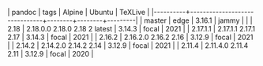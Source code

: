 | pandoc   | tags                          | Alpine | Ubuntu | TeXLive |
|----------+-------------------------------+--------+--------+---------|
| master   | edge                          | 3.16.1 | jammy  |         |
| 2.18     | 2.18.0.0 2.18.0 2.18 2 latest | 3.14.3 | focal  |    2021 |
| 2.17.1.1 | 2.17.1.1 2.17.1 2.17          | 3.14.3 | focal  |    2021 |
| 2.16.2   | 2.16.2.0 2.16.2 2.16          | 3.12.9 | focal  |    2021 |
| 2.14.2   | 2.14.2.0 2.14.2 2.14          | 3.12.9 | focal  |    2021 |
| 2.11.4   | 2.11.4.0 2.11.4 2.11          | 3.12.9 | focal  |    2020 |
